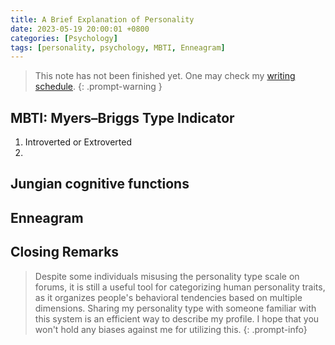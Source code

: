 ```yaml
---
title: A Brief Explanation of Personality
date: 2023-05-19 20:00:01 +0800
categories: [Psychology]
tags: [personality, psychology, MBTI, Enneagram]
---
```


 > This note has not been finished yet. One may check my [writing schedule](https://yuelin301.github.io/posts/Schedule/).
{: .prompt-warning }



## MBTI: Myers–Briggs Type Indicator
1. Introverted or Extroverted
2. 

## Jungian cognitive functions



## Enneagram



## Closing Remarks
> Despite some individuals misusing the personality type scale on forums, it is still a useful tool for categorizing human personality traits, as it organizes people's behavioral tendencies based on multiple dimensions. Sharing my personality type with someone familiar with this system is an efficient way to describe my profile. I hope that you won't hold any biases against me for utilizing this.
{: .prompt-info}